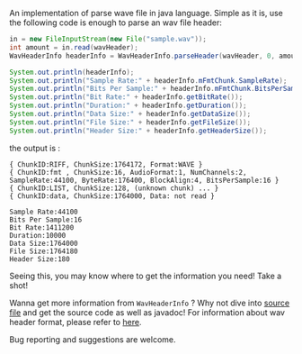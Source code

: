 An implementation of parse wave file in java language.
Simple as it is,  use the following code is enough to parse an wav file header: 

```java
in = new FileInputStream(new File("sample.wav"));
int amount = in.read(wavHeader);
WavHeaderInfo headerInfo = WavHeaderInfo.parseHeader(wavHeader, 0, amount);

System.out.println(headerInfo);
System.out.println("Sample Rate:" + headerInfo.mFmtChunk.SampleRate);
System.out.println("Bits Per Sample:" + headerInfo.mFmtChunk.BitsPerSample);
System.out.println("Bit Rate:" + headerInfo.getBitRate());
System.out.println("Duration:" + headerInfo.getDuration());
System.out.println("Data Size:" + headerInfo.getDataSize());
System.out.println("File Size:" + headerInfo.getFileSize());
System.out.println("Header Size:" + headerInfo.getHeaderSize());
```

the output is :
```
{ ChunkID:RIFF, ChunkSize:1764172, Format:WAVE }
{ ChunkID:fmt , ChunkSize:16, AudioFormat:1, NumChannels:2, SampleRate:44100, ByteRate:176400, BlockAlign:4, BitsPerSample:16 }
{ ChunkID:LIST, ChunkSize:128, (unknown chunk) ... }
{ ChunkID:data, ChunkSize:1764000, Data: not read }

Sample Rate:44100
Bits Per Sample:16
Bit Rate:1411200
Duration:10000
Data Size:1764000
File Size:1764180
Header Size:180
```
Seeing this, you may know where to get the information you need! Take a shot!

Wanna get more information from `WavHeaderInfo` ? 
Why not dive into [source file][1] and get the source code as well as javadoc!
For information about wav header format,  please refer to [here][2].

Bug reporting and suggestions are welcome.

[1]:com/young/format/WavHeaderInfo.java
[2]:https://ccrma.stanford.edu/courses/422/projects/WaveFormat/
